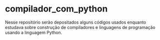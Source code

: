 # compilador_com_python
Nesse repositório serão depositados alguns códigos usados enquanto estudava sobre construção de compiladores e linguagens de programação usando a linguagem Python.
